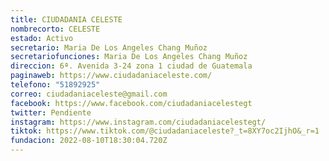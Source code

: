 ```yaml
---
title: CIUDADANIA CELESTE
nombrecorto: CELESTE
estado: Activo
secretario: Maria De Los Angeles Chang Muñoz
secretariofunciones: Maria De Los Angeles Chang Muñoz
direccion: 6ª. Avenida 3-24 zona 1 ciudad de Guatemala
paginaweb: https://www.ciudadaniaceleste.com/
telefono: "51892925"
correo: ciudadaniaceleste@gmail.com
facebook: https://www.facebook.com/ciudadaniacelestegt
twitter: Pendiente
instagram: https://www.instagram.com/ciudadaniacelestegt/
tiktok: https://www.tiktok.com/@ciudadaniaceleste?_t=8XY7oc2IjhO&_r=1
fundacion: 2022-08-10T18:30:04.720Z
---
```

